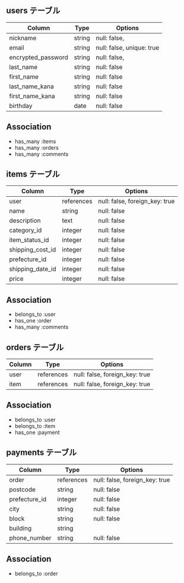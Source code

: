 ## users テーブル
| Column             | Type   | Options                   |
| ------------------ | ------ | ------------------------- |
| nickname           | string | null: false,              |
| email              | string | null: false, unique: true |
| encrypted_password | string | null: false,              |
| last_name          | string | null: false               |
| first_name         | string | null: false               |
| last_name_kana     | string | null: false               |
| first_name_kana    | string | null: false               |
| birthday           | date   | null: false               |
## Association
- has_many :items
- has_many :orders
- has_many :comments



## items テーブル
| Column           | Type       | Options                        |
| ------------------ | ------ | ------------------------- |
| user             | references | null: false, foreign_key: true |
| name             | string     | null: false                    |
| description      | text       | null: false                    |
| category_id      | integer    | null: false                    |
| item_status_id   | integer    | null: false                    |
| shipping_cost_id | integer    | null: false                    |
| prefecture_id    | integer    | null: false                    |
| shipping_date_id | integer    | null: false                    |
| price            | integer    | null: false                    |
## Association
- belongs_to :user
- has_one :order
- has_many :comments



## orders テーブル
| Column | Type       | Options                        |
| ------------------ | ------ | ------------------------- |
| user   | references | null: false, foreign_key: true |
| item   | references | null: false, foreign_key: true |
## Association
- belongs_to :user
- belongs_to :item
- has_one :payment



## payments テーブル
| Column        | Type       | Options                        |
| ------------------ | ------ | ------------------------- |
| order         | references | null: false, foreign_key: true |
| postcode      | string     | null: false                    |
| prefecture_id | integer    | null: false                    |
| city          | string     | null: false                    |
| block         | string     | null: false                    |
| building      | string     |                                |
| phone_number  | string     | null: false                    |
## Association
- belongs_to :order
